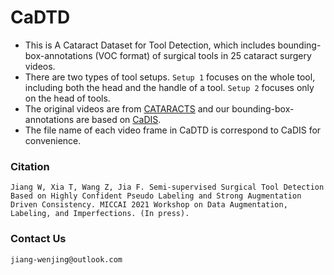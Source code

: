 # CaDTD
* This is A Cataract Dataset for Tool Detection, which includes bounding-box-annotations (VOC format) of surgical tools in 25 cataract surgery videos. 
* There are two types of tool setups. `Setup 1` focuses on the whole tool, including both the head and the handle of a tool. `Setup 2` focuses only on the head of tools.
* The original videos are from [CATARACTS](https://cataracts.grand-challenge.org/Data/) and our bounding-box-annotations are based on [CaDIS](https://cataracts.grand-challenge.org/CaDIS/). 
* The file name of each video frame in CaDTD is correspond to CaDIS for convenience.
### Citation
    Jiang W, Xia T, Wang Z, Jia F. Semi-supervised Surgical Tool Detection Based on Highly Confident Pseudo Labeling and Strong Augmentation Driven Consistency. MICCAI 2021 Workshop on Data Augmentation, Labeling, and Imperfections. (In press). 
### Contact Us
    jiang-wenjing@outlook.com
